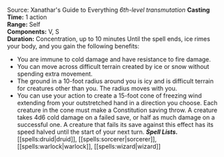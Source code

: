 Source: Xanathar's Guide to Everything
*6th-level transmutation*
**Casting Time:** 1 action  
**Range:** Self  
**Components:** V, S  
**Duration:** Concentration, up to 10 minutes
Until the spell ends, ice rimes your body, and you gain the following benefits:
* You are immune to cold damage and have resistance to fire damage.
* You can move across difficult terrain created by ice or snow without spending extra movement.
* The ground in a 10-foot radius around you is icy and is difficult terrain for creatures other than you. The radius moves with you.
* You can use your action to create a 15-foot cone of freezing wind extending from your outstretched hand in a direction you choose. Each creature in the cone must make a Constitution saving throw. A creature takes 4d6 cold damage on a failed save, or half as much damage on a successful one. A creature that fails its save against this effect has its speed halved until the start of your next turn.
***Spell Lists.*** [[spells:druid|druid]], [[spells:sorcerer|sorcerer]], [[spells:warlock|warlock]], [[spells:wizard|wizard]]
